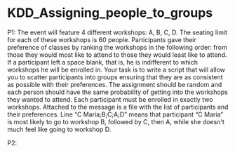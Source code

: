 # KDD_Assigning_people_to_groups

P1: The event will feature 4 different workshops: A, B, C, D. The seating limit for each of these workshops is 60 people. Participants gave their preference of classes by ranking the workshops in the following order: from those they would most like to attend to those they would least like to attend. If a participant left a space blank, that is, he is indifferent to which workshops he will be enrolled in. 
Your task is to write a script that will allow you to scatter participants into groups ensuring that they are as consistent as possible with their preferences. The assignment should be random and each person should have the same probability of getting into the workshops they wanted to attend. Each participant must be enrolled in exactly two workshops.
Attached to the message is a file with the list of participants and their preferences. Line 
“C Maria;B;C;A;D”
means that participant “C Maria” is most likely to go to workshop B, followed by C, then A, while she doesn't much feel like going to workshop D.

P2: 
